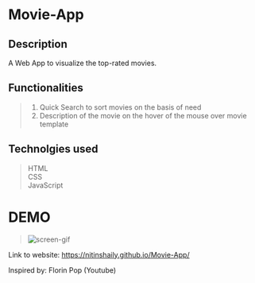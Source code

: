 # Movie-App  
## Description
A Web App to visualize the top-rated movies.

## Functionalities
> 1.  Quick Search to sort movies on the basis of need  
> 2. Description of the movie on the hover of the mouse over movie template  

## Technolgies used
> HTML  
> CSS  
> JavaScript  

# DEMO  
  
> ![screen-gif](./docs/movie-app-demo.gif)  
 
 
 
 Link to website: https://nitinshaily.github.io/Movie-App/  
 
 Inspired by: Florin Pop (Youtube)
